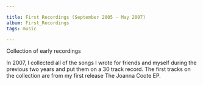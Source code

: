 ```yaml
---

title: First Recordings (September 2005 - May 2007)
album: First_Recordings
tags: music

---
```


Collection of early recordings

In 2007, I col­lec­ted all of the songs I wrote for friends and my­self dur­ing the pre­vi­ous two years and put them on a 30 track re­cord. The first tracks on the col­lec­tion are from my first re­lease The Joanna Coote EP.
